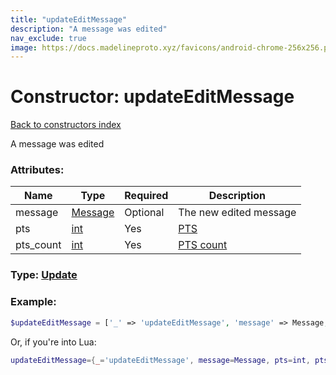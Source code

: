 ```yaml
---
title: "updateEditMessage"
description: "A message was edited"
nav_exclude: true
image: https://docs.madelineproto.xyz/favicons/android-chrome-256x256.png
---
```

# Constructor: updateEditMessage  
[Back to constructors index](index.md)



A message was edited

### Attributes:

| Name     |    Type       | Required | Description |
|----------|---------------|----------|-------------|
|message|[Message](../types/Message.md) | Optional|The new edited message|
|pts|[int](../types/int.md) | Yes|[PTS](https://core.telegram.org/api/updates)|
|pts\_count|[int](../types/int.md) | Yes|[PTS count](https://core.telegram.org/api/updates)|



### Type: [Update](../types/Update.md)


### Example:

```php
$updateEditMessage = ['_' => 'updateEditMessage', 'message' => Message, 'pts' => int, 'pts_count' => int];
```  


Or, if you're into Lua:

```lua
updateEditMessage={_='updateEditMessage', message=Message, pts=int, pts_count=int}

```


